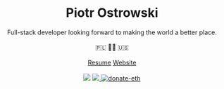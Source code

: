 <h1 align="center">
  Piotr Ostrowski
</h1>
<div align="center">
 Full-stack developer looking forward to making the world a better place.
 <br />
 <br />
 🇵🇱 🏳️‍🌈 🇺🇸
</div>
<br />
<div align="center">
  <a href="https://github.com/piotrostr/resume">Resume</a>
  <a href="https://piotrostr.com">Website</a>
</div>
<br />
<div align="center">
<img src="https://img.shields.io/badge/%E2%9D%A4%EF%B8%8F-open--source-red" />
<a href="mailto:piotr.ostrowski@aol.com">
 <img src="https://img.shields.io/badge/%F0%9F%93%AB-piotr.ostrowski@aol.com-blue" /> 
</a>
 <a href="https://en.cryptobadges.io/donate/0x2eD29d982B0120d49899a7cC7AfE7f5d5435bC97">
  <img src="https://camo.githubusercontent.com/e96ba7a90d666c76a314e022e072252435a4b271d63b5959e0d4cd7fdbb1032e/68747470733a2f2f656e2e63727970746f6261646765732e696f2f62616467652f6d6963726f2f307865386364663032656664386162306134393064376232636231333535333338396339626339333265" alt="donate-eth" />
</a>
</div>
